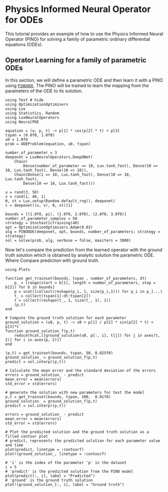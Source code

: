 # Physics Informed Neural Operator for ODEs

This tutorial provides an example of how to use the Physics Informed Neural Operator (PINO) for solving a family of parametric ordinary differential equations (ODEs).

## Operator Learning for a family of parametric ODEs

In this section, we will define a parametric ODE and then learn it with a PINO using [`PINOODE`](@ref). The PINO will be trained to learn the mapping from the parameters of the ODE to its solution.

```@example pino
using Test # hide
using OptimizationOptimisers
using Lux
using Statistics, Random
using LuxNeuralOperators
using NeuralPDE

equation = (u, p, t) -> p[1] * cos(p[2] * t) + p[3]
tspan = (0.0f0, 1.0f0)
u0 = 1.0f0
prob = ODEProblem(equation, u0, tspan)

number_of_parameter = 3
deeponet = LuxNeuralOperators.DeepONet(
    Chain(
        Dense(number_of_parameter => 10, Lux.tanh_fast), Dense(10 => 10, Lux.tanh_fast), Dense(10 => 10)),
    Chain(Dense(1 => 10, Lux.tanh_fast), Dense(10 => 10, Lux.tanh_fast),
        Dense(10 => 10, Lux.tanh_fast)))

u = rand(3, 50)
v = rand(1, 40, 1)
θ, st = Lux.setup(Random.default_rng(), deeponet)
c = deeponet((u, v), θ, st)[1]

bounds = [(1.0f0, pi), (1.0f0, 2.0f0), (2.0f0, 3.0f0)]
number_of_parameter_samples = 50
strategy = StochasticTraining(40)
opt = OptimizationOptimisers.Adam(0.03)
alg = PINOODE(deeponet, opt, bounds, number_of_parameters; strategy = strategy)
sol = solve(prob, alg, verbose = false, maxiters = 3000)
```

Now let's compare the prediction from the learned operator with the ground truth solution which is obtained by analytic solution the parametric ODE. Where 
Compare prediction with ground truth.

```@example pino
using Plots

function get_trainset(bounds, tspan , number_of_parameters, dt)
    p_ = [range(start = b[1], length = number_of_parameters, stop = b[2]) for b in bounds]
    p = vcat([collect(reshape(p_i, 1, size(p_i,1))) for p_i in p_]...)
    t_ = collect(tspan[1]:dt:tspan[2])
    t = collect(reshape(t_, 1, size(t_, 1), 1))
    (p,t)
end

# Compute the ground truth solution for each parameter
ground_solution = (u0, p, t) -> u0 + p[1] / p[2] * sin(p[2] * t) + p[3]*t
function ground_solution_f(p,t)
    reduce(hcat,[[ground_solution(u0, p[:, i], t[j]) for j in axes(t, 2)] for i in axes(p, 2)])
end

(p,t) = get_trainset(bounds, tspan, 50, 0.025f0)
ground_solution_ = ground_solution_f(p,t)
predict = sol.interp((p,t))

# Calculate the mean error and the standard deviation of the errors
errors = ground_solution_ - predict
mean_error = mean(errors)
std_error = std(errors)

# generate the solution with new parameters for test the model
p,t = get_trainset(bounds, tspan, 100,  0.01f0) 
ground_solution_ = ground_solution_f(p,t)
predict = sol.interp((p,t))

errors = ground_solution_ - predict
mean_error = mean(errors)
std_error = std(errors)

# Plot the predicted solution and the ground truth solution as a filled contour plot
# predict, represents the predicted solution for each parameter value and time
plot(predict, linetype = :contourf)
plot!(ground_solution_, linetype = :contourf)
```

```@example pino
# 'i' is the index of the parameter 'p' in the dataset 
i = 5
# 'predict' is the predicted solution from the PINO model
plot(predict[:, i], label = "Predicted")
# 'ground' is the ground truth solution
plot!(ground_solution_[:, i], label = "Ground truth")
```


